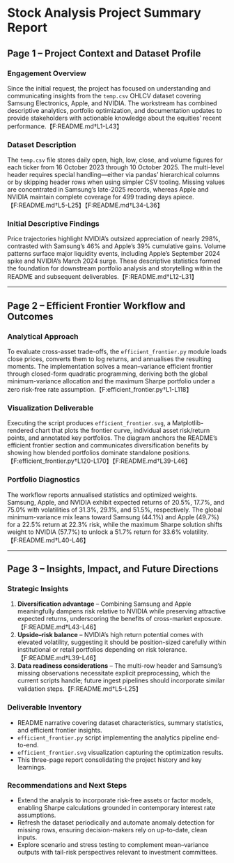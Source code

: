 # Stock Analysis Project Summary Report

## Page 1 – Project Context and Dataset Profile

### Engagement Overview
Since the initial request, the project has focused on understanding and communicating insights from the `temp.csv` OHLCV dataset covering Samsung Electronics, Apple, and NVIDIA. The workstream has combined descriptive analytics, portfolio optimization, and documentation updates to provide stakeholders with actionable knowledge about the equities’ recent performance.【F:README.md†L1-L43】

### Dataset Description
The `temp.csv` file stores daily open, high, low, close, and volume figures for each ticker from 16 October 2023 through 10 October 2025. The multi-level header requires special handling—either via pandas’ hierarchical columns or by skipping header rows when using simpler CSV tooling. Missing values are concentrated in Samsung’s late-2025 records, whereas Apple and NVIDIA maintain complete coverage for 499 trading days apiece.【F:README.md†L5-L25】【F:README.md†L34-L36】

### Initial Descriptive Findings
Price trajectories highlight NVIDIA’s outsized appreciation of nearly 298%, contrasted with Samsung’s 46% and Apple’s 39% cumulative gains. Volume patterns surface major liquidity events, including Apple’s September 2024 spike and NVIDIA’s March 2024 surge. These descriptive statistics formed the foundation for downstream portfolio analysis and storytelling within the README and subsequent deliverables.【F:README.md†L12-L31】

---

## Page 2 – Efficient Frontier Workflow and Outcomes

### Analytical Approach
To evaluate cross-asset trade-offs, the `efficient_frontier.py` module loads close prices, converts them to log returns, and annualises the resulting moments. The implementation solves a mean–variance efficient frontier through closed-form quadratic programming, deriving both the global minimum-variance allocation and the maximum Sharpe portfolio under a zero risk-free rate assumption.【F:efficient_frontier.py†L1-L118】

### Visualization Deliverable
Executing the script produces `efficient_frontier.svg`, a Matplotlib-rendered chart that plots the frontier curve, individual asset risk/return points, and annotated key portfolios. The diagram anchors the README’s efficient frontier section and communicates diversification benefits by showing how blended portfolios dominate standalone positions.【F:efficient_frontier.py†L120-L170】【F:README.md†L39-L46】

### Portfolio Diagnostics
The workflow reports annualised statistics and optimized weights. Samsung, Apple, and NVIDIA exhibit expected returns of 20.5%, 17.7%, and 75.0% with volatilities of 31.3%, 29.1%, and 51.5%, respectively. The global minimum-variance mix leans toward Samsung (44.1%) and Apple (49.7%) for a 22.5% return at 22.3% risk, while the maximum Sharpe solution shifts weight to NVIDIA (57.7%) to unlock a 51.7% return for 33.6% volatility.【F:README.md†L40-L46】

---

## Page 3 – Insights, Impact, and Future Directions

### Strategic Insights
1. **Diversification advantage** – Combining Samsung and Apple meaningfully dampens risk relative to NVIDIA while preserving attractive expected returns, underscoring the benefits of cross-market exposure.【F:README.md†L43-L46】
2. **Upside–risk balance** – NVIDIA’s high return potential comes with elevated volatility, suggesting it should be position-sized carefully within institutional or retail portfolios depending on risk tolerance.【F:README.md†L39-L46】
3. **Data readiness considerations** – The multi-row header and Samsung’s missing observations necessitate explicit preprocessing, which the current scripts handle; future ingest pipelines should incorporate similar validation steps.【F:README.md†L5-L25】

### Deliverable Inventory
- README narrative covering dataset characteristics, summary statistics, and efficient frontier insights.
- `efficient_frontier.py` script implementing the analytics pipeline end-to-end.
- `efficient_frontier.svg` visualization capturing the optimization results.
- This three-page report consolidating the project history and key learnings.

### Recommendations and Next Steps
- Extend the analysis to incorporate risk-free assets or factor models, enabling Sharpe calculations grounded in contemporary interest rate assumptions.
- Refresh the dataset periodically and automate anomaly detection for missing rows, ensuring decision-makers rely on up-to-date, clean inputs.
- Explore scenario and stress testing to complement mean–variance outputs with tail-risk perspectives relevant to investment committees.

